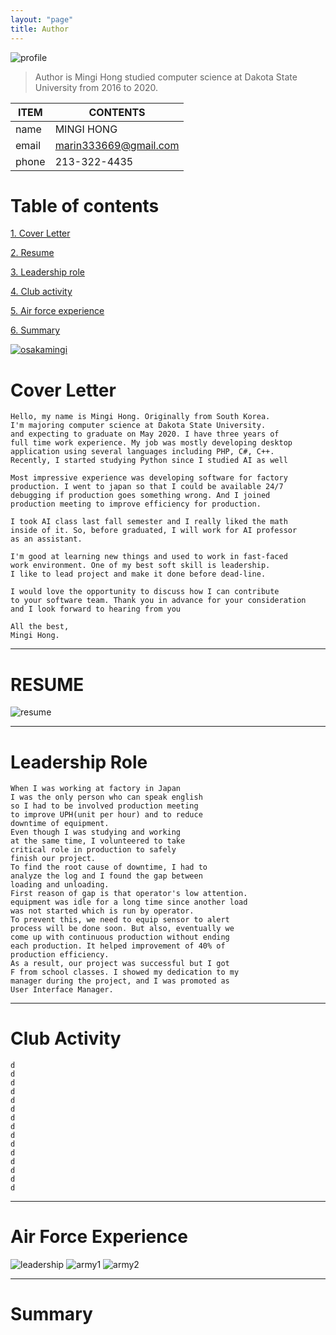 ```yaml
---
layout: "page"
title: Author
---
```


![profile](/minglab/assets/profile.jpg)

> Author is Mingi Hong studied computer science at Dakota State University from 2016 to 2020.

ITEM            | CONTENTS
--------------- | -------------
name            | MINGI HONG
email           | marin333669@gmail.com
phone           | 213-322-4435

# Table of contents
[1. Cover Letter](#cover_letter)

[2. Resume](#resume)

[3. Leadership role](#leadership-role)

[4. Club activity](#club-activity)

[5. Air force experience](#air-force-experience)

[6. Summary](#summary)

[![osakamingi](/minglab/assets/YoutubeIntroduction.jpg)](https://youtu.be/RQppPO6S-60)



# Cover Letter

```
Hello, my name is Mingi Hong. Originally from South Korea.
I'm majoring computer science at Dakota State University.
and expecting to graduate on May 2020. I have three years of
full time work experience. My job was mostly developing desktop
application using several languages including PHP, C#, C++.
Recently, I started studying Python since I studied AI as well

Most impressive experience was developing software for factory
production. I went to japan so that I could be available 24/7
debugging if production goes something wrong. And I joined 
production meeting to improve efficiency for production.

I took AI class last fall semester and I really liked the math
inside of it. So, before graduated, I will work for AI professor
as an assistant.

I'm good at learning new things and used to work in fast-faced
work environment. One of my best soft skill is leadership.
I like to lead project and make it done before dead-line.

I would love the opportunity to discuss how I can contribute
to your software team. Thank you in advance for your consideration
and I look forward to hearing from you

All the best,
Mingi Hong.
```
---


# RESUME
![resume](/minglab/assets/resume.png)


---
# Leadership Role

```
When I was working at factory in Japan
I was the only person who can speak english
so I had to be involved production meeting
to improve UPH(unit per hour) and to reduce
downtime of equipment.
Even though I was studying and working 
at the same time, I volunteered to take
critical role in production to safely 
finish our project. 
To find the root cause of downtime, I had to
analyze the log and I found the gap between
loading and unloading. 
First reason of gap is that operator's low attention.
equipment was idle for a long time since another load
was not started which is run by operator.
To prevent this, we need to equip sensor to alert 
process will be done soon. But also, eventually we
come up with continuous production without ending
each production. It helped improvement of 40% of
production efficiency.
As a result, our project was successful but I got
F from school classes. I showed my dedication to my
manager during the project, and I was promoted as
User Interface Manager.
```


---
# Club Activity

```
d
d
d
d
d
d
d
d
d
d
d
d
d
d
d
```


---
# Air Force Experience
![leadership](/minglab/assets/leadership.png)
![army1](/minglab/assets/Army1.jpg)
![army2](/minglab/assets/Army2.jpg)

---
# Summary

